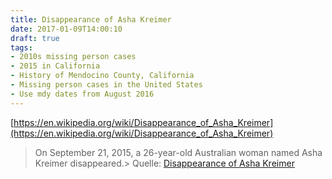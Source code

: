 ```yaml
---
title: Disappearance of Asha Kreimer
date: 2017-01-09T14:00:10
draft: true
tags: 
- 2010s missing person cases
- 2015 in California
- History of Mendocino County, California
- Missing person cases in the United States
- Use mdy dates from August 2016
---
```



[https://en.wikipedia.org/wiki/Disappearance_of_Asha_Kreimer](https://en.wikipedia.org/wiki/Disappearance_of_Asha_Kreimer)

> On September 21, 2015, a 26-year-old Australian woman named Asha Kreimer disappeared.>
> Quelle: [Disappearance of Asha Kreimer]([https://en.wikipedia.org/wiki/Disappearance_of_Asha_Kreimer](https://en.wikipedia.org/wiki/Disappearance_of_Asha_Kreimer))

